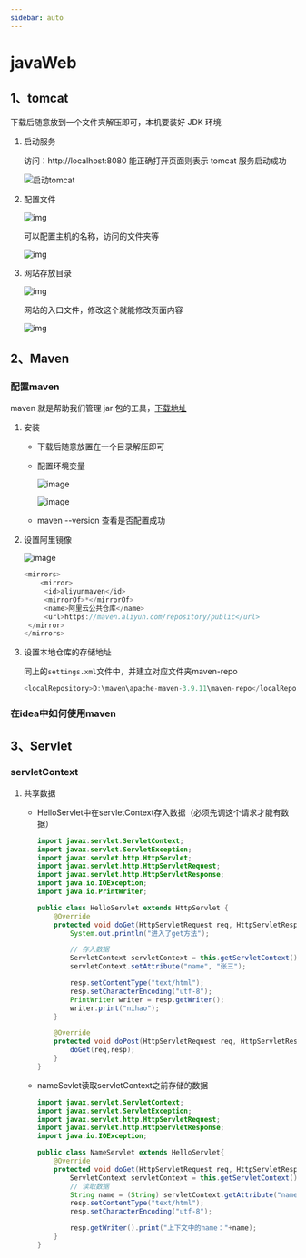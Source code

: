 ```yaml
---
sidebar: auto
---
```


# javaWeb

## 1、tomcat

下载后随意放到一个文件夹解压即可，本机要装好 JDK 环境

1. 启动服务

   访问：http://localhost:8080 能正确打开页面则表示 tomcat 服务启动成功

   ![启动tomcat](/java/tomcat-setup.png)

2. 配置文件

   ![img](/java/tomcat-server.png)

   可以配置主机的名称，访问的文件夹等

   ![img](/java/tomcat-detail.png)

3. 网站存放目录

   ![img](/java/tomcat-web.png)

   网站的入口文件，修改这个就能修改页面内容

   ![img](/java/tomcat-index.png)

## 2、Maven

### 配置maven

maven 就是帮助我们管理 jar 包的工具，[下载地址](https://maven.apache.org/)

1. 安装

   - 下载后随意放置在一个目录解压即可

   - 配置环境变量

     ![image](/java/maven-sys.png)

     ![image](/java/maven-user.png)

   - maven --version 查看是否配置成功

2. 设置阿里镜像

   ![image](/java/maven-setting.png)

   ```java
   <mirrors>
       <mirror>
       	<id>aliyunmaven</id>
       	<mirrorOf>*</mirrorOf>
       	<name>阿里云公共仓库</name>
       	<url>https://maven.aliyun.com/repository/public</url>
   	</mirror>
   </mirrors>
   ```

3. 设置本地仓库的存储地址

   同上的`settings.xml`文件中，并建立对应文件夹maven-repo

   ```java
   <localRepository>D:\maven\apache-maven-3.9.11\maven-repo</localRepository>
   ```

### 在idea中如何使用maven

## 3、Servlet

### servletContext

1. 共享数据

   * HelloServlet中在servletContext存入数据（必须先调这个请求才能有数据）

     ```java
     import javax.servlet.ServletContext;
     import javax.servlet.ServletException;
     import javax.servlet.http.HttpServlet;
     import javax.servlet.http.HttpServletRequest;
     import javax.servlet.http.HttpServletResponse;
     import java.io.IOException;
     import java.io.PrintWriter;
     
     public class HelloServlet extends HttpServlet {
         @Override
         protected void doGet(HttpServletRequest req, HttpServletResponse resp) throws ServletException, IOException {
             System.out.println("进入了get方法");
     
             // 存入数据
             ServletContext servletContext = this.getServletContext();
             servletContext.setAttribute("name", "张三");
     
             resp.setContentType("text/html");
             resp.setCharacterEncoding("utf-8");
             PrintWriter writer = resp.getWriter();
             writer.print("nihao");
         }
     
         @Override
         protected void doPost(HttpServletRequest req, HttpServletResponse resp) throws ServletException, IOException {
             doGet(req,resp);
         }
     }
     ```

   * nameSevlet读取servletContext之前存储的数据

     ```java
     import javax.servlet.ServletContext;
     import javax.servlet.ServletException;
     import javax.servlet.http.HttpServletRequest;
     import javax.servlet.http.HttpServletResponse;
     import java.io.IOException;
     
     public class NameServlet extends HelloServlet{
         @Override
         protected void doGet(HttpServletRequest req, HttpServletResponse resp) throws ServletException, IOException {
             ServletContext servletContext = this.getServletContext();
             // 读取数据
             String name = (String) servletContext.getAttribute("name");
             resp.setContentType("text/html");
             resp.setCharacterEncoding("utf-8");
     
             resp.getWriter().print("上下文中的name："+name);
         }
     }
     
     ```

     